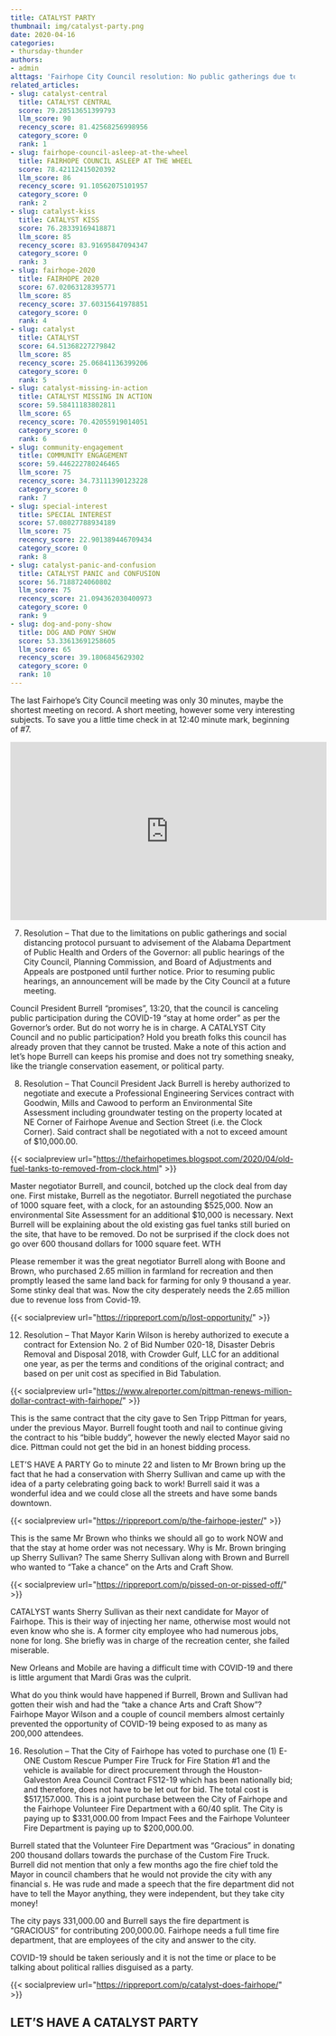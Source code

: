 ```yaml
---
title: CATALYST PARTY
thumbnail: img/catalyst-party.png
date: 2020-04-16
categories:
- thursday-thunder
authors:
- admin
alttags: 'Fairhope City Council resolution: No public gatherings due to social distancing protocols, symbolized by a crossed-out Ca...'
related_articles:
- slug: catalyst-central
  title: CATALYST CENTRAL
  score: 79.28513651399793
  llm_score: 90
  recency_score: 81.42568256998956
  category_score: 0
  rank: 1
- slug: fairhope-council-asleep-at-the-wheel
  title: FAIRHOPE COUNCIL ASLEEP AT THE WHEEL
  score: 78.42112415020392
  llm_score: 86
  recency_score: 91.10562075101957
  category_score: 0
  rank: 2
- slug: catalyst-kiss
  title: CATALYST KISS
  score: 76.28339169418871
  llm_score: 85
  recency_score: 83.91695847094347
  category_score: 0
  rank: 3
- slug: fairhope-2020
  title: FAIRHOPE 2020
  score: 67.02063128395771
  llm_score: 85
  recency_score: 37.60315641978851
  category_score: 0
  rank: 4
- slug: catalyst
  title: CATALYST
  score: 64.51368227279842
  llm_score: 85
  recency_score: 25.06841136399206
  category_score: 0
  rank: 5
- slug: catalyst-missing-in-action
  title: CATALYST MISSING IN ACTION
  score: 59.58411183802811
  llm_score: 65
  recency_score: 70.42055919014051
  category_score: 0
  rank: 6
- slug: community-engagement
  title: COMMUNITY ENGAGEMENT
  score: 59.446222780246465
  llm_score: 75
  recency_score: 34.73111390123228
  category_score: 0
  rank: 7
- slug: special-interest
  title: SPECIAL INTEREST
  score: 57.08027788934189
  llm_score: 75
  recency_score: 22.901389446709434
  category_score: 0
  rank: 8
- slug: catalyst-panic-and-confusion
  title: CATALYST PANIC and CONFUSION
  score: 56.7188724060802
  llm_score: 75
  recency_score: 21.094362030400973
  category_score: 0
  rank: 9
- slug: dog-and-pony-show
  title: DOG AND PONY SHOW
  score: 53.33613691258605
  llm_score: 65
  recency_score: 39.1806845629302
  category_score: 0
  rank: 10
---
```

The last Fairhope’s City Council meeting was only 30 minutes, maybe the shortest meeting on record. A short meeting, however some very interesting subjects. To save you a little time check in at 12:40 minute mark, beginning of #7.

<iframe width="560" height="315" src="https://www.youtube.com/embed/VUCFE3AdxL4" frameborder="0" allowfullscreen></iframe>

7. Resolution – That due to the limitations on public gatherings and social distancing protocol pursuant to advisement of the Alabama Department of Public Health and Orders of the Governor: all public hearings of the City Council, Planning Commission, and Board of Adjustments and Appeals are postponed until further notice. Prior to resuming public hearings, an announcement will be made by the City Council at a future meeting.

Council President Burrell “promises”, 13:20, that the council is canceling public participation during the COVID-19 “stay at home order” as per the Governor’s order. But do not worry he is in charge. A CATALYST City Council and no public participation? Hold you breath folks this council has already proven that they cannot be trusted. Make a note of this action and let’s hope Burrell can keeps his promise and does not try something sneaky, like the triangle conservation easement, or political party.

8. Resolution – That Council President Jack Burrell is hereby authorized to negotiate and execute a Professional Engineering Services contract with Goodwin, Mills and Cawood to perform an Environmental Site Assessment including groundwater testing on the property located at NE Corner of Fairhope Avenue and Section Street (i.e. the Clock Corner). Said contract shall be negotiated with a not to exceed amount of $10,000.00.

{{< socialpreview url="https://thefairhopetimes.blogspot.com/2020/04/old-fuel-tanks-to-removed-from-clock.html" >}}

Master negotiator Burrell, and council, botched up the clock deal from day one. First mistake, Burrell as the negotiator. Burrell negotiated the purchase of 1000 square feet, with a clock, for an astounding $525,000. Now an environmental Site Assessment for an additional $10,000 is necessary. Next Burrell will be explaining about the old existing gas fuel tanks still buried on the site, that have to be removed. Do not be surprised if the clock does not go over 600 thousand dollars for 1000 square feet. WTH

Please remember it was the great negotiator Burrell along with Boone and Brown, who purchased 2.65 million in farmland for recreation and then promptly leased the same land back for farming for only 9 thousand a year. Some stinky deal that was. Now the city desperately needs the 2.65 million due to revenue loss from Covid-19.

{{< socialpreview url="https://rippreport.com/p/lost-opportunity/" >}}

12. Resolution – That Mayor Karin Wilson is hereby authorized to execute a contract for Extension No. 2 of Bid Number 020-18, Disaster Debris Removal and Disposal 2018, with Crowder Gulf, LLC for an additional one year, as per the terms and conditions of the original contract; and based on per unit cost as specified in Bid Tabulation.

{{< socialpreview url="https://www.alreporter.com/pittman-renews-million-dollar-contract-with-fairhope/" >}}

This is the same contract that the city gave to Sen Tripp Pittman for years, under the previous Mayor. Burrell fought tooth and nail to continue giving the contract to his “bible buddy”, however the newly elected Mayor said no dice. Pittman could not get the bid in an honest bidding process.

LET’S HAVE A PARTY Go to minute 22 and listen to Mr Brown bring up the fact that he had a conservation with Sherry Sullivan and came up with the idea of a party celebrating going back to work! Burrell said it was a wonderful idea and we could close all the streets and have some bands downtown.

{{< socialpreview url="https://rippreport.com/p/the-fairhope-jester/" >}}

This is the same Mr Brown who thinks we should all go to work NOW and that the stay at home order was not necessary. Why is Mr. Brown bringing up Sherry Sullivan? The same Sherry Sullivan along with Brown and Burrell who wanted to “Take a chance” on the Arts and Craft Show.

{{< socialpreview url="https://rippreport.com/p/pissed-on-or-pissed-off/" >}}

CATALYST wants Sherry Sullivan as their next candidate for Mayor of Fairhope. This is their way of injecting her name, otherwise most would not even know who she is. A former city employee who had numerous jobs, none for long. She briefly was in charge of the recreation center, she failed miserable.

New Orleans and Mobile are having a difficult time with COVID-19 and there is little argument that Mardi Gras was the culprit.

What do you think would have happened if Burrell, Brown and Sullivan had gotten their wish and had the “take a chance Arts and Craft Show”? Fairhope Mayor Wilson and a couple of council members almost certainly prevented the opportunity of COVID-19 being exposed to as many as 200,000 attendees.

16. Resolution – That the City of Fairhope has voted to purchase one (1) E-ONE Custom Rescue Pumper Fire Truck for Fire Station #1 and the vehicle is available for direct procurement through the Houston-Galveston Area Council Contract FS12-19 which has been nationally bid; and therefore, does not have to be let out for bid. The total cost is $517,157.000. This is a joint purchase between the City of Fairhope and the Fairhope Volunteer Fire Department with a 60/40 split. The City is paying up to $331,000.00 from Impact Fees and the Fairhope Volunteer Fire Department is paying up to $200,000.00.

Burrell stated that the Volunteer Fire Department was “Gracious” in donating 200 thousand dollars towards the purchase of the Custom Fire Truck. Burrell did not mention that only a few months ago the fire chief told the Mayor in council chambers that he would not provide the city with any financial s. He was rude and made a speech that the fire department did not have to tell the Mayor anything, they were independent, but they take city money!

The city pays 331,000.00 and Burrell says the fire department is “GRACIOUS” for contributing 200,000.00. Fairhope needs a full time fire department, that are employees of the city and answer to the city.

COVID-19 should be taken seriously and it is not the time or place to be talking about political rallies disguised as a party.

{{< socialpreview url="https://rippreport.com/p/catalyst-does-fairhope/" >}}

## LET’S HAVE A CATALYST PARTY
